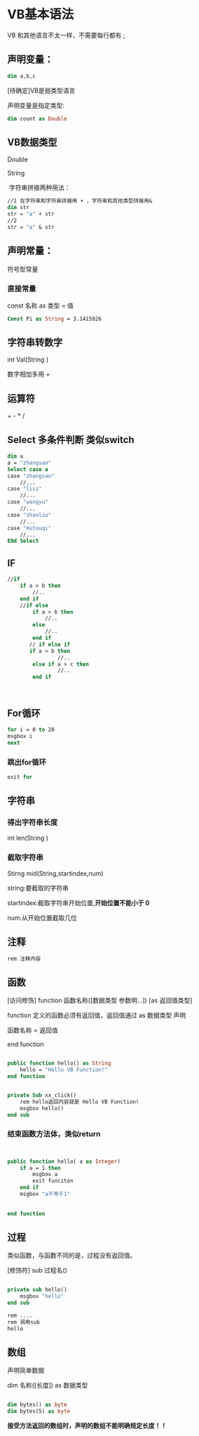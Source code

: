 # VB基本语法

VB 和其他语言不太一样，不需要每行都有 ;

## 声明变量：

```vb
dim a,b,c
```

[待确定]VB是弱类型语言

声明变量是指定类型:

```vb
dim count as Double
```

## VB数据类型

Double 

String

​	字符串拼接两种用法：

```vb
//1	在字符串和字符串拼接用 + ，字符串和其他类型拼接用&
dim str
str = "a" + str 
//2
str = "a" & str
```

## 声明常量：

符号型常量





### 直接常量

const 名称 as 类型 = 值

```vb
Const Pi as String = 3.1415926
```



## 字符串转数字

int Val(String )

数字相加多用 + 



## 运算符

\+ - * / 



## Select 多条件判断 类似switch

```vb
dim a
a = "zhangsan"
Select case a
case "zhangsan"
    //...
case "lisi"
    //...
case "wangyu"
    //...
case "zhaoliu"
    //...
case "mutouqi"
    //...
ENd Select

```



## IF

```vb
//if
    if a > b then 
        //..
    end if
    //if else
        if a > b then 
            //..
        else 
            //..
        end if
       // if else if 
       if a > b then 
                //..
        else if a > c then 
                //..
        end if




```

## For循环

```vb
for i = 0 to 20
msgbox i
next
```

### 跳出for循环

```vb
exit for
```



## 字符串

### 得出字符串长度

int len(String )

### 截取字符串

Stirng mid(String,startindex,num)

string:要截取的字符串

startindex:截取字符串开始位置,**开始位置不能小于 0** 

num:从开始位置截取几位





## 注释

```vb
rem 注释内容
```





## 函数

[访问修饰] function 函数名称([数据类型 参数明...]) [as 返回值类型]

function 定义的函数必须有返回值，返回值通过 as 数据类型   声明

函数名称 = 返回值

end function

```vb

public function hello() as String
    hello = "Hello VB Function!"
end function


private Sub xx_click()
    rem hello返回内容就是 Hello VB Function!
    msgbox hello()  
end sub

```

### 结束函数方法体，类似return 

```vb


public function hello( a as Integer)
    if a = 1 then
        msgbox a
        exit funciton
    end if
    msgbox "a不等于1"
    
    
end function


```

## 过程

类似函数，与函数不同的是，过程没有返回值。

[修饰符] sub 过程名()

```vb

private sub hello()
    msgbox "hello"
end sub

rem ....
rem 调用sub
hello
```







## 数组

声明简单数据

dim 名称([长度]) as 数据类型

```vb

dim bytes() as byte
dim bytes(5) as byte
```

**接受方法返回的数组时，声明的数组不能明确规定长度！！**









